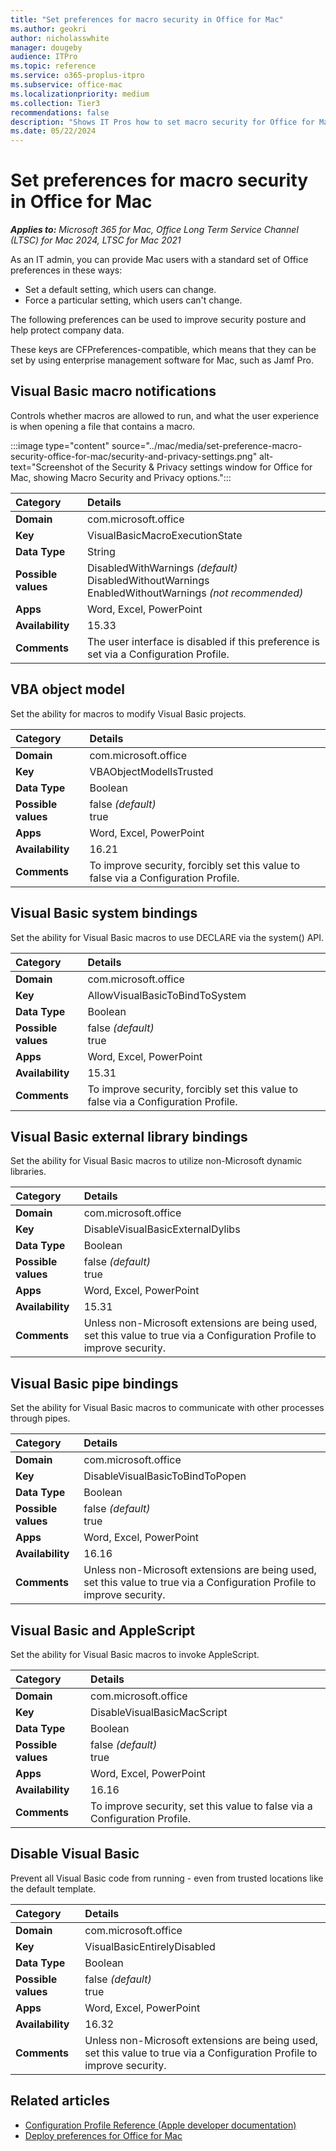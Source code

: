 ```yaml
---
title: "Set preferences for macro security in Office for Mac"
ms.author: geokri
author: nicholasswhite
manager: dougeby
audience: ITPro
ms.topic: reference
ms.service: o365-proplus-itpro
ms.subservice: office-mac
ms.localizationpriority: medium
ms.collection: Tier3
recommendations: false
description: "Shows IT Pros how to set macro security for Office for Mac by using preferences"
ms.date: 05/22/2024
---
```


# Set preferences for macro security in Office for Mac

***Applies to:*** *Microsoft 365 for Mac, Office Long Term Service Channel (LTSC) for Mac 2024, LTSC for Mac 2021*

As an IT admin, you can provide Mac users with a standard set of Office preferences in these ways:

- Set a default setting, which users can change.
- Force a particular setting, which users can't change.

The following preferences can be used to improve security posture and help protect company data.

These keys are CFPreferences-compatible, which means that they can be set by using enterprise management software for Mac, such as Jamf Pro.

## Visual Basic macro notifications
Controls whether macros are allowed to run, and what the user experience is when opening a file that contains a macro. 
  
:::image type="content" source="../mac/media/set-preference-macro-security-office-for-mac/security-and-privacy-settings.png" alt-text="Screenshot of the Security & Privacy settings window for Office for Mac, showing Macro Security and Privacy options.":::
  
|Category|Details|
|:-----|:-----|
|**Domain** <br/> | com.microsoft.office  <br/> |
|**Key** <br/> |VisualBasicMacroExecutionState  <br/> |
|**Data Type** <br/> |String  <br/> |
|**Possible values** <br/> |DisabledWithWarnings  *(default)*  <br/> DisabledWithoutWarnings  <br/> EnabledWithoutWarnings  *(not recommended)*  <br/> |
|**Apps** <br/> |Word, Excel, PowerPoint <br/> |
|**Availability** <br/> |15.33  <br/> |
|**Comments** <br/> |The user interface is disabled if this preference is set via a Configuration Profile.  <br/> |

## VBA object model
Set the ability for macros to modify Visual Basic projects.

|Category|Details|
|:-----|:-----|
|**Domain** <br/> | com.microsoft.office  <br/> |
|**Key** <br/> |VBAObjectModelIsTrusted  <br/> |
|**Data Type** <br/> |Boolean  <br/> |
|**Possible values** <br/> |false  *(default)*  <br/> true  <br/>|
|**Apps** <br/> |Word, Excel, PowerPoint <br/> |
|**Availability** <br/> |16.21  <br/> |
|**Comments** <br/> |To improve security, forcibly set this value to false via a Configuration Profile.  <br/> |

## Visual Basic system bindings
Set the ability for Visual Basic macros to use DECLARE via the system() API.

|Category|Details|
|:-----|:-----|
|**Domain** <br/> | com.microsoft.office  <br/> |
|**Key** <br/> |AllowVisualBasicToBindToSystem  <br/> |
|**Data Type** <br/> |Boolean  <br/> |
|**Possible values** <br/> |false  *(default)*  <br/> true  <br/>|
|**Apps** <br/> |Word, Excel, PowerPoint <br/> |
|**Availability** <br/> |15.31  <br/> |
|**Comments** <br/> |To improve security, forcibly set this value to false via a Configuration Profile.  <br/> |

## Visual Basic external library bindings
Set the ability for Visual Basic macros to utilize non-Microsoft dynamic libraries.

|Category|Details|
|:-----|:-----|
|**Domain** <br/> | com.microsoft.office  <br/> |
|**Key** <br/> |DisableVisualBasicExternalDylibs  <br/> |
|**Data Type** <br/> |Boolean  <br/> |
|**Possible values** <br/> |false  *(default)*  <br/> true  <br/>|
|**Apps** <br/> |Word, Excel, PowerPoint <br/> |
|**Availability** <br/> |15.31  <br/> |
|**Comments** <br/> |Unless non-Microsoft extensions are being used, set this value to true via a Configuration Profile to improve security.  <br/> |

## Visual Basic pipe bindings
Set the ability for Visual Basic macros to communicate with other processes through pipes.

|Category|Details|
|:-----|:-----|
|**Domain** <br/> | com.microsoft.office  <br/> |
|**Key** <br/> |DisableVisualBasicToBindToPopen <br/> |
|**Data Type** <br/> |Boolean  <br/> |
|**Possible values** <br/> |false  *(default)*  <br/> true  <br/>|
|**Apps** <br/> |Word, Excel, PowerPoint <br/> |
|**Availability** <br/> |16.16  <br/> |
|**Comments** <br/> |Unless non-Microsoft extensions are being used, set this value to true via a Configuration Profile to improve security.  <br/> |

## Visual Basic and AppleScript
Set the ability for Visual Basic macros to invoke AppleScript.

|Category|Details|
|:-----|:-----|
|**Domain** <br/> | com.microsoft.office  <br/> |
|**Key** <br/> |DisableVisualBasicMacScript <br/> |
|**Data Type** <br/> |Boolean  <br/> |
|**Possible values** <br/> |false  *(default)*  <br/> true  <br/>|
|**Apps** <br/> |Word, Excel, PowerPoint <br/> |
|**Availability** <br/> |16.16  <br/> |
|**Comments** <br/> |To improve security, set this value to false via a Configuration Profile.  <br/> |

## Disable Visual Basic
Prevent all Visual Basic code from running - even from trusted locations like the default template.

|Category|Details|
|:-----|:-----|
|**Domain** <br/> | com.microsoft.office  <br/> |
|**Key** <br/> |VisualBasicEntirelyDisabled <br/> |
|**Data Type** <br/> |Boolean  <br/> |
|**Possible values** <br/> |false  *(default)*  <br/> true  <br/>|
|**Apps** <br/> |Word, Excel, PowerPoint <br/> |
|**Availability** <br/> |16.32  <br/> |
|**Comments** <br/> |Unless non-Microsoft extensions are being used, set this value to true via a Configuration Profile to improve security.  <br/> |

## Related articles

- [Configuration Profile Reference (Apple developer documentation)](https://developer.apple.com/business/documentation/Configuration-Profile-Reference.pdf)
- [Deploy preferences for Office for Mac](deploy-preferences-for-office-for-mac.md)
